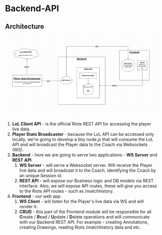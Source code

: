 # Backend-API

## Architecture

![Live coaching architecture diagram and flow](https://github.com/liveCoach-app/Backend-API/blob/master/live-coaching-architecture.png)

1. **LoL Client API** - is the official Riots REST API for accessing the player live data.
1. **Player Stats Broadcaster** - because the LoL API can be accessed only locally, we're going to develop a tiny node.js that will consume the LoL API and will broadcast the Player data to the Coach via Websockets (WS).
1. **Backend** - here we are going to serve two applications - **WS Server** and **REST API**.
    1. **WS Server** - will serve a Websocket server. Will receive the Player live data and will broadcast it to the Coach, identifying the Coach by an unique Session id.
    1. **REST API** - will expose our Business logic and DB models via REST interface. Also, we will expose API routes, these will give you access to the Riots API routes - such as /matchhistory.
1. **Frontend** - our web app.
    1. **WS Client** - will listen for the Player's live data via WS and will render it.
    1. **CRUD** - this part of the Frontend module will be responsible for all **C**reate / **R**ead / **U**pdate / **D**elete operations and will communicate with our Backend REST API. For example - creating Annotations, creating Drawings, reading Riots /matchhistory data and etc.
